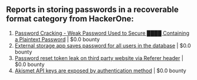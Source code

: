 ## Reports in storing passwords in a recoverable format category from HackerOne:
1. [Password Cracking - Weak Password Used to Secure ████ Containing a Plaintext Password](https://hackerone.com/reports/985133) | $0.0 bounty
2. [External storage app saves password for all users in the database](https://hackerone.com/reports/867164) | $0.0 bounty
3. [Password reset token leak on third party website via Referer header](https://hackerone.com/reports/1177287) | $0.0 bounty
4. [Akismet API keys are exposed by authentication method](https://hackerone.com/reports/1736846) | $0.0 bounty